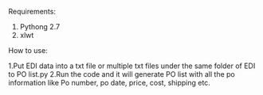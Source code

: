 Requirements:
1. Pythong 2.7
2. xlwt

How to use:

1.Put EDI data into a txt file or multiple txt files under the same folder of EDI to PO list.py
2.Run the code and it will generate PO list with all the po information like Po number, po date, price, cost, shipping etc.